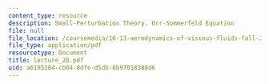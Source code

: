 ```yaml
---
content_type: resource
description: Small-Perturbation Theory. Orr-Sommerfeld Equation
file: null
file_location: /coursemedia/16-13-aerodynamics-of-viscous-fluids-fall-2003/a6195204cb048dfed5db6b97018388d6_lecture_20.pdf
file_type: application/pdf
resourcetype: Document
title: lecture_20.pdf
uid: a6195204-cb04-8dfe-d5db-6b97018388d6
---
```

